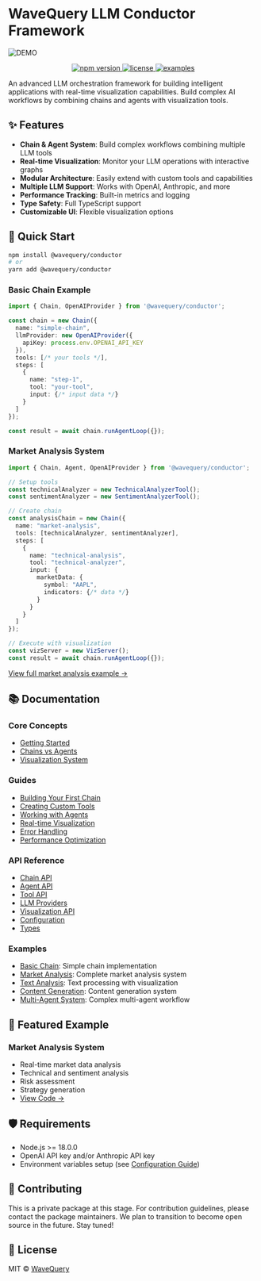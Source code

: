 # WaveQuery LLM Conductor Framework

![DEMO](https://s11.gifyu.com/images/SGsPZ.gif)

<div align="center">
  <p>
    <a href="https://www.npmjs.com/package/@wavequery/conductor">
      <img src="https://img.shields.io/npm/v/@wavequery/conductor.svg" alt="npm version" />
    </a>
    <a href="https://github.com/wavequery/conductor/blob/main/LICENSE">
      <img src="https://img.shields.io/npm/l/@wavequery/conductor.svg" alt="license" />
    </a>
    <a href="https://github.com/wavequery/conductor/tree/main/examples">
      <img src="https://img.shields.io/badge/examples-view%20demos-blue.svg" alt="examples" />
    </a>
  </p>
</div>


An advanced LLM orchestration framework for building intelligent applications with real-time visualization capabilities. Build complex AI workflows by combining chains and agents with visualization tools.

## ✨ Features

-  **Chain & Agent System**: Build complex workflows combining multiple LLM tools
-  **Real-time Visualization**: Monitor your LLM operations with interactive graphs
-  **Modular Architecture**: Easily extend with custom tools and capabilities
-  **Multiple LLM Support**: Works with OpenAI, Anthropic, and more
- **Performance Tracking**: Built-in metrics and logging
- **Type Safety**: Full TypeScript support
- **Customizable UI**: Flexible visualization options

## 🚀 Quick Start

```bash
npm install @wavequery/conductor
# or
yarn add @wavequery/conductor
```

### Basic Chain Example
```typescript
import { Chain, OpenAIProvider } from '@wavequery/conductor';

const chain = new Chain({
  name: "simple-chain",
  llmProvider: new OpenAIProvider({
    apiKey: process.env.OPENAI_API_KEY
  }),
  tools: [/* your tools */],
  steps: [
    {
      name: "step-1",
      tool: "your-tool",
      input: {/* input data */}
    }
  ]
});

const result = await chain.runAgentLoop({});
```

### Market Analysis System
```typescript
import { Chain, Agent, OpenAIProvider } from '@wavequery/conductor';

// Setup tools
const technicalAnalyzer = new TechnicalAnalyzerTool();
const sentimentAnalyzer = new SentimentAnalyzerTool();

// Create chain
const analysisChain = new Chain({
  name: "market-analysis",
  tools: [technicalAnalyzer, sentimentAnalyzer],
  steps: [
    {
      name: "technical-analysis",
      tool: "technical-analyzer",
      input: {
        marketData: {
          symbol: "AAPL",
          indicators: {/* data */}
        }
      }
    }
  ]
});

// Execute with visualization
const vizServer = new VizServer();
const result = await chain.runAgentLoop({});
```

[View full market analysis example →](examples/market-analysis/README.md)

## 📚 Documentation

### Core Concepts
- [Getting Started](docs/getting-started.md)
- [Chains vs Agents](docs/core-concepts/chains-and-agents.md)
- [Visualization System](docs/core-concepts/visualization.md)

### Guides
- [Building Your First Chain](docs/guides/first-chain.md)
- [Creating Custom Tools](docs/guides/custom-tools.md)
- [Working with Agents](docs/guides/agents.md)
- [Real-time Visualization](docs/guides/visualization.md)
- [Error Handling](docs/guides/error-handling.md)
- [Performance Optimization](docs/guides/performance.md)

### API Reference
- [Chain API](docs/api/chain.md)
- [Agent API](docs/api/agent.md)
- [Tool API](docs/api/tool.md)
- [LLM Providers](docs/api/llm-providers.md)
- [Visualization API](docs/api/visualization.md)
- [Configuration](docs/api/configuration.md)
- [Types](docs/api/types.md)

### Examples
- [Basic Chain](examples/basic-chain/README.md): Simple chain implementation
- [Market Analysis](examples/market-analysis/README.md): Complete market analysis system
- [Text Analysis](examples/text-analysis/README.md): Text processing with visualization
- [Content Generation](examples/content-generation/README.md): Content generation system
- [Multi-Agent System](examples/multi-agent/README.md): Complex multi-agent workflow

## 🌟 Featured Example

### Market Analysis System

- Real-time market data analysis
- Technical and sentiment analysis
- Risk assessment
- Strategy generation
- [View Code →](examples/market-analysis/README.md)



## 🛡️ Requirements

- Node.js >= 18.0.0
- OpenAI API key and/or Anthropic API key
- Environment variables setup (see [Configuration Guide](docs/guides/configuration.md))

## 🤝 Contributing

This is a private package at this stage. For contribution guidelines, please contact the package maintainers.
We plan to transition to become open source in the future. Stay tuned!

## 📜 License

MIT © [WaveQuery](https://wavequery.com/)